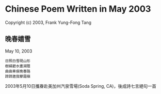 # Chinese Poem Written in May 2003
Copyright (c) 2003, Frank Yung-Fong Tang

## 晚春嬉雪
May 10, 2003

```
日照白雪現山形
樹繞碧水畫湖蔭
曲曲車痕晚春路
蹄蹄邀我攀霜嶺
```
2003年5月10日攜眷赴美加州汽泉雪場(Soda Spring, CA)，後成詩七言絕句一首

